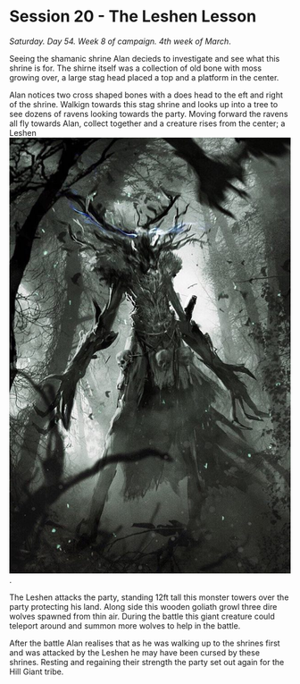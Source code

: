 # Session 20 - The Leshen Lesson

*Saturday. Day 54. Week 8 of campaign. 4th week of March*.

Seeing the shamanic shrine Alan decieds to investigate and see what this shrine is for. The shirne itself was a collection of old bone with moss growing over, a large stag head placed a top and a platform in the center.

Alan notices two cross shaped bones with a does head to the eft and right of the shrine. Walkign towards this stag shrine and looks up into a tree to see dozens of ravens looking towards the party. Moving forward the ravens all fly towards Alan, collect together and a creature rises from the center; a Leshen ![Leshen](images/creatures/leshen.jpg).

The Leshen attacks the party, standing 12ft tall this monster towers over the party protecting his land. Along side this wooden goliath growl three dire wolves spawned from thin air. During the battle this giant creature could teleport around and summon more wolves to help in the battle.

After the battle Alan realises that as he was walking up to the shrines first and was attacked by the Leshen he may have been cursed by these shrines. Resting and regaining their strength the party set out again for the Hill Giant tribe.